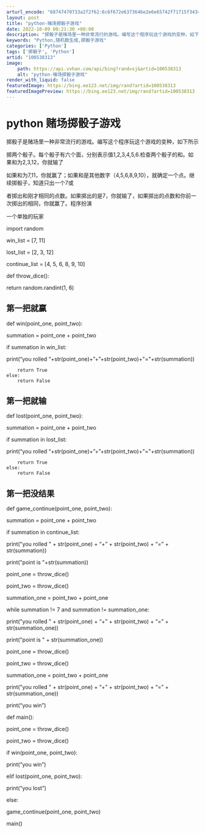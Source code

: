 ```yaml
---
arturl_encode: "68747470733a2f2f62:6c6f672e6373646e2e6e65742f71715f34343633393238362f:61727469636c652f64657461696c732f313030353338333133"
layout: post
title: "python-赌场掷骰子游戏"
date: 2022-10-09 00:21:30 +08:00
description: "掷骰子是赌场里一种非常流行的游戏。编写这个程序玩这个游戏的变种，如下所示掷两个骰子。每个骰子有六个面"
keywords: "Python,随机数生成,掷骰子游戏"
categories: ['Python']
tags: ['掷骰子', 'Python']
artid: "100538313"
image:
    path: https://api.vvhan.com/api/bing?rand=sj&artid=100538313
    alt: "python-赌场掷骰子游戏"
render_with_liquid: false
featuredImage: https://bing.ee123.net/img/rand?artid=100538313
featuredImagePreview: https://bing.ee123.net/img/rand?artid=100538313
---
```


# python 赌场掷骰子游戏

掷骰子是赌场里一种非常流行的游戏。编写这个程序玩这个游戏的变种，如下所示
  
掷两个骰子。每个骰子有六个面，分别表示值1,2,3,4,5,6.检查两个骰子的和。如果和为2,3,12，你就输了
  
如果和为7,11，你就赢了；如果和是其他数字（4,5,6,8,9,10），就确定一个点。继续掷骰子，知道只出一个7或
  
者掷出和刚才相同的点数。如果掷出的是7，你就输了，如果掷出的点数和你前一次掷出的相同，你就赢了。程序扮演
  
一个单独的玩家

import random

win\_list = [7, 11]
  
lost\_list = [2, 3, 12]
  
continue\_list = [4, 5, 6, 8, 9, 10]

def throw\_dice():
  
return random.randint(1, 6)

## 第一把就赢

def win(point\_one, point\_two):
  
summation = point\_one + point\_two
  
if summation in win\_list:
  
print(“you rolled “+str(point\_one)+”+”+str(point\_two)+"="+str(summation))

```
    return True
else:
    return False

```

## 第一把就输

def lost(point\_one, point\_two):
  
summation = point\_one + point\_two
  
if summation in lost\_list:
  
print(“you rolled “+str(point\_one)+”+”+str(point\_two)+"="+str(summation))

```
    return True
else:
    return False

```

## 第一把没结果

def game\_continue(point\_one, point\_two):
  
summation = point\_one + point\_two
  
if summation in continue\_list:
  
print("you rolled " + str(point\_one) + “+” + str(point\_two) + “=” + str(summation))
  
print("point is "+str(summation))
  
point\_one = throw\_dice()
  
point\_two = throw\_dice()
  
summation\_one = point\_two + point\_one
  
while summation != 7 and summation != summation\_one:
  
print("you rolled " + str(point\_one) + “+” + str(point\_two) + “=” + str(summation\_one))
  
print("point is " + str(summation\_one))
  
point\_one = throw\_dice()
  
point\_two = throw\_dice()
  
summation\_one = point\_two + point\_one
  
print("you rolled " + str(point\_one) + “+” + str(point\_two) + “=” + str(summation\_one))
  
print(“you win”)

def main():
  
point\_one = throw\_dice()
  
point\_two = throw\_dice()
  
if win(point\_one, point\_two):
  
print(“you win”)
  
elif lost(point\_one, point\_two):
  
print(“you lost”)
  
else:
  
game\_continue(point\_one, point\_two)

main()